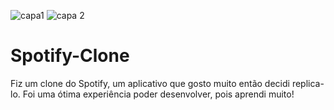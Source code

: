 ![capa1](https://user-images.githubusercontent.com/79206432/130251436-967b2505-5516-47d2-8e3e-932a1ffeafb6.jpg)
![capa 2](https://user-images.githubusercontent.com/79206432/130251457-31881685-3807-4bcb-94de-08e9a073915f.jpg)
# Spotify-Clone
Fiz um clone do Spotify, um aplicativo que gosto muito então decidi replica-lo. Foi uma ótima experiência poder desenvolver, pois aprendi muito!
